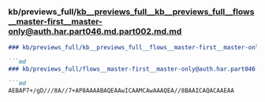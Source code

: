 ### kb/previews_full/kb__previews_full__kb__previews_full__flows__master-first__master-only@auth.har.part046.md.part002.md.md

```md
### kb/previews_full/kb__previews_full__flows__master-first__master-only@auth.har.part046.md.part002.md

```md
### kb/previews_full/flows__master-first__master-only@auth.har.part046.md (part 002)

```md
AEBAP7+/gD///8A//7+AP8AAAABAQEAAwICAAMCAwAAAQEA//8BAAICAQACAAEAA
```

```

```

```
